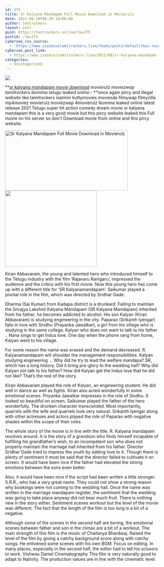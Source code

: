 ```yaml
---
id: 275
title: Sr Kalyana Mandapam Full Movie Download in Movierulz
date: 2021-08-29T06:20:14+00:00
author: tentrockers
layout: post
guid: https://tentrockers.online/?p=275
postid: /?p=275
cyberseo_rss_source:
  - 'https://www.isaiminitamilrockers.live/feeds/posts/default?max-results=150&start-index=1'
cyberseo_post_link:
  - https://www.isaiminitamilrockers.live/2021/08/sr-kalyana-mandapam-full-movie-download.html
categories:
  - Uncategorized
---
```

<div class="media_block">
  <img src="https://1.bp.blogspot.com/-FOuHkwkr7JM/YRM3coyoRbI/AAAAAAAABHA/WxiV-swTpAsaYhTErEBMmLwHbG9msI1agCLcBGAsYHQ/s72-w402-h197-c/sr-kalyana-mandapam-review1.jpg" class="media_thumbnail" />
</div>

<meta content="sr kalyana mandapam movie download movierulz moviezwap tamilrockers ibomma telugu leaked online:-&nbsp; once again pircy and illegal website lik..." name="twitter:description" />

  


<center>
</center>

**_[sr kalyana mandapam movie download](https://www.tamilrockerz.online/sr-kalyana-mandapam-full-movie-download-in-movierulz/) movierulz moviezwap tamilrockers ibomma telugu leaked online:-&nbsp;_**once again pircy and illegal website like tamilrockers isaimini kuttymovies moviesda filmywap filmyzilla mp4moviez movierulz moviezwap 4movierulz ibomma leaked online latest release 2021 Telugu super hit action comedy dream movie sr kalyana mandapam this is a very good movie but this pircy website leaked this Full movie on his server so don’t Download movie from online and this pircy website.

<div class="separator">
  <a href="https://1.bp.blogspot.com/-FOuHkwkr7JM/YRM3coyoRbI/AAAAAAAABHA/WxiV-swTpAsaYhTErEBMmLwHbG9msI1agCLcBGAsYHQ/s650/sr-kalyana-mandapam-review1.jpg"><img loading="lazy" alt="Sr Kalyana Mandapam Full Movie Download in Movierulz" border="0" data-original-height="400" data-original-width="650" height="197" src="https://1.bp.blogspot.com/-FOuHkwkr7JM/YRM3coyoRbI/AAAAAAAABHA/WxiV-swTpAsaYhTErEBMmLwHbG9msI1agCLcBGAsYHQ/w402-h197/sr-kalyana-mandapam-review1.jpg" width="402" /></a>
</div>



<div class="separator">
  <a href="https://www.tamilrockerz.online/sr-kalyana-mandapam-full-movie-download-in-movierulz/"><img loading="lazy" border="0" data-original-height="250" data-original-width="300" height="250" src="https://1.bp.blogspot.com/-nfbzYVobUik/YMlpOerzdgI/AAAAAAAAA3Y/aAupsOUs_WMY6Lv7R1OtZhI6OqaRh-YAwCPcBGAYYCw/s0/e854879156f0849f3d27a89db88ed039.png" width="300" /></a>
</div>

Kiran Abbavaram, the young and talented hero who introduced himself to the Telugu industry with the film ‘Rajavaru Ranigaru’, impressed the audience and the critics with his first movie. Now this young hero has come up with a different title for ‘SR Kalyanamandapam’. Saikumar played a pivotal role in the film, which was directed by Sridhar Gade.

Dharma (Sai ​​Kumar) from Kadapa district is a drunkard. Failing to maintain the Srirajya Lakshmi Kalyana Mandapam (SR Kalyana Mandapam) inherited from his father, he becomes addicted to alcohol. His son Kalyan (Kiran Abbavaram) is studying engineering in the city. Paparao (Srikanth Iyengar) falls in love with Sindhu (Prayanka Jawalkar), a girl from his village who is studying in the same college. Kalyan who does not want to talk to his father .. Nana sings to get Indus love. One day when the phone rang from home, Kalyan went to his village.

For some reason the name was erased and the demand decreased. R. Kalyanamandapam will shoulder the management responsibilities. Kalyan studying engineering ‌ .. Why did he try to lead the welfare mandapa? SR, which has a long history. Did it bring pre-glory to the wedding hall? Why did Kalyan not talk to his father? How did Kalyan get the Indus love that he did not like? That’s the rest of the story.

Kiran Abbavaram played the role of Kalyan, an engineering student. He did well in dance as well as fights. Kiran also acted wonderfully in some emotional scenes. Priyanka Jawalkar impresses in the role of Sindhu. It looked so beautiful on screen. Saikumar‌ played the father of the hero wonderfully. The drunken character transcended. Most importantly, quarrels with the wife and quarrels look very natural. Srikanth Iyengar along with other actresses and actors played the role of Paparao with negative shades within the scope of their roles.

The whole story of the movie is in line with the title. R. Kalyana mandapam revolves around. It is the story of a grandson who finds himself incapable of fulfilling his grandfather’s wish, to an incompetent son who does not properly maintain the marriage hall inherited from his father. Director Sridhar Gade tried to impress the youth by adding love to it. Though there is plenty of sentiment‌ it must be said that the director failed to cultivate it on screen. It would have been nice if the father had elevated the strong emotions between the sons even better.

Also, it would have been nice if the script had been written a little stronger. S.R.R., who has a very great name. They could not show a strong reason why bookings were not coming to the wedding hall. Once the name was written in the marriage mandapam register, the sentiment that the wedding was going to take place anyway did not bear much fruit. There is nothing new in the story either. Sentiment‌ scenes‌ workout‌ but the level of the movie was different. The fact that the length of the film is too long is a bit of a negative.

Although some of the scenes in the second half are boring, the emotional scenes between father and son in the climax are a bit of a workout. The main strength of this film is the music of Chaitanya Bhardwaj. Raised the level of the film by giving a catchy background‌ score along with catchy songs. He enlivened some scenes with his own BGM. Focus on editing. In many places, especially in the second half, the editor had to tell his scissors to work. Vishwas Daniel Cinematography This film is very naturally good to adapt to Nativity. The production values ​​are in line with the cinematic level.

<center>
</center>